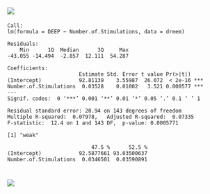 # [<img src="https://github.com/roflecopter/qs-analysis/blob/main/Deep%20Sleep%20Stims/regression.png">]()

```
Call:
lm(formula = DEEP ~ Number.of.Stimulations, data = dreem)

Residuals:
    Min      1Q  Median      3Q     Max 
-43.055 -14.494  -2.857  12.111  54.287 

Coefficients:
                       Estimate Std. Error t value Pr(>|t|)    
(Intercept)            92.81139    3.55987  26.072  < 2e-16 ***
Number.of.Stimulations  0.03528    0.01002   3.521 0.000577 ***
---
Signif. codes:  0 ‘***’ 0.001 ‘**’ 0.01 ‘*’ 0.05 ‘.’ 0.1 ‘ ’ 1

Residual standard error: 20.94 on 143 degrees of freedom
Multiple R-squared:  0.07978,	Adjusted R-squared:  0.07335 
F-statistic:  12.4 on 1 and 143 DF,  p-value: 0.0005771

[1] "weak"

                           47.5 %      52.5 %
(Intercept)            92.5877661 93.03500637
Number.of.Stimulations  0.0346501  0.03590891
```
# [<img src="https://github.com/roflecopter/qs-analysis/blob/main/Deep%20Sleep%20Stims/likelyhood.png">]()
